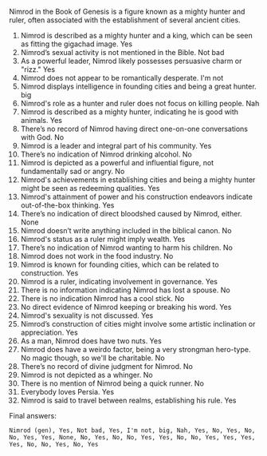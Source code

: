 Nimrod in the Book of Genesis is a figure known as a mighty hunter and ruler, often associated with the establishment of several ancient cities.

1. Nimrod is described as a mighty hunter and a king, which can be seen as fitting the gigachad image. Yes
2. Nimrod’s sexual activity is not mentioned in the Bible. Not bad
3. As a powerful leader, Nimrod likely possesses persuasive charm or "rizz." Yes
4. Nimrod does not appear to be romantically desperate. I'm not
5. Nimrod displays intelligence in founding cities and being a great hunter. big
6. Nimrod's role as a hunter and ruler does not focus on killing people. Nah
7. Nimrod is described as a mighty hunter, indicating he is good with animals. Yes
8. There’s no record of Nimrod having direct one-on-one conversations with God. No
9. Nimrod is a leader and integral part of his community. Yes
10. There’s no indication of Nimrod drinking alcohol. No
11. Nimrod is depicted as a powerful and influential figure, not fundamentally sad or angry. No
12. Nimrod's achievements in establishing cities and being a mighty hunter might be seen as redeeming qualities. Yes
13. Nimrod's attainment of power and his construction endeavors indicate out-of-the-box thinking. Yes
14. There’s no indication of direct bloodshed caused by Nimrod, either. None
15. Nimrod doesn’t write anything included in the biblical canon. No
16. Nimrod's status as a ruler might imply wealth. Yes
17. There’s no indication of Nimrod wanting to harm his children. No
18. Nimrod does not work in the food industry. No
19. Nimrod is known for founding cities, which can be related to construction. Yes
20. Nimrod is a ruler, indicating involvement in governance. Yes
21. There is no information indicating Nimrod has lost a spouse. No
22. There is no indication Nimrod has a cool stick. No
23. No direct evidence of Nimrod keeping or breaking his word. Yes
24. Nimrod's sexuality is not discussed. Yes
25. Nimrod’s construction of cities might involve some artistic inclination or appreciation. Yes
26. As a man, Nimrod does have two nuts. Yes
27. Nimrod does have a weirdo factor, being a very strongman hero-type. No magic though, so we'll be charitable. No
28. There’s no record of divine judgment for Nimrod. No
29. Nimrod is not depicted as a whinger. No
30. There is no mention of Nimrod being a quick runner. No
31. Everybody loves Persia. Yes
32. Nimrod is said to travel between realms, establishing his rule. Yes

Final answers:

```Nimrod (gen), Yes, Not bad, Yes, I'm not, big, Nah, Yes, No, Yes, No, No, Yes, Yes, None, No, Yes, No, No, Yes, Yes, No, No, Yes, Yes, Yes, Yes, No, No, Yes, No, Yes```